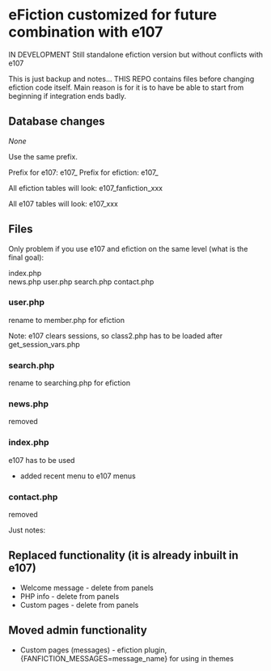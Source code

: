 # eFiction customized for future combination with e107

IN DEVELOPMENT Still standalone efiction version but without conflicts with e107

This is just backup and notes...
THIS REPO contains files before changing efiction code itself. Main reason is for it is to have be able to start from beginning if integration ends badly. 


## Database changes 
*None*

Use the same prefix.

Prefix for e107: e107_
Prefix for efiction:  e107_ 

All efiction tables will look:
e107_fanfiction_xxx

All e107 tables will look:
e107_xxx

## Files

Only problem if you use e107 and efiction on the same level (what is the final goal):

index.php  
news.php
user.php
search.php
contact.php

### user.php
rename to member.php for efiction

Note: e107 clears sessions, so class2.php has to be loaded after get_session_vars.php  

### search.php

rename to searching.php for efiction

### news.php

removed

### index.php
e107 has to be used
- added recent menu to e107 menus

### contact.php

removed

Just notes: 

## Replaced functionality (it is already inbuilt in e107)

* Welcome message - delete from panels
* PHP info - delete from panels
* Custom pages - delete from panels

## Moved admin functionality 

* Custom pages (messages)  - efiction plugin, {FANFICTION_MESSAGES=message_name} for using in themes


